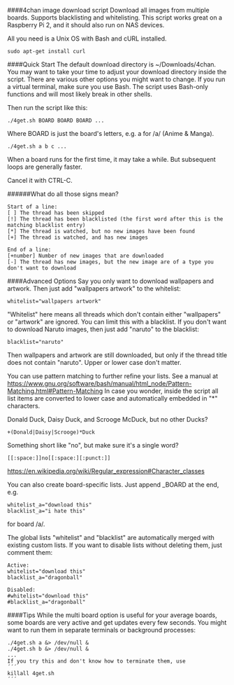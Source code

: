 ####4chan image download script
Download all images from multiple boards. Supports blacklisting and whitelisting. This script works great on a Raspberry Pi 2, and it should also run on NAS devices.

All you need is a Unix OS with Bash and cURL installed.
```
sudo apt-get install curl
```
####Quick Start
The default download directory is ~/Downloads/4chan.
You may want to take your time to adjust your download directory inside the script. There are various other options you might want to change.
If you run a virtual terminal, make sure you use Bash. The script uses Bash-only functions and will most likely break in other shells.

Then run the script like this:
```
./4get.sh BOARD BOARD BOARD ...
```
Where BOARD is just the board's letters, e.g. a for /a/ (Anime & Manga).
```
./4get.sh a b c ...
```
When a board runs for the first time, it may take a while. But subsequent loops are generally faster.

Cancel it with CTRL-C.

######What do all those signs mean?
```
Start of a line:
[ ] The thread has been skipped
[!] The thread has been blacklisted (the first word after this is the matching blacklist entry)
[*] The thread is watched, but no new images have been found
[+] The thread is watched, and has new images

End of a line:
[+number] Number of new images that are downloaded
[-] The thread has new images, but the new image are of a type you don't want to download
```

####Advanced Options
Say you only want to download wallpapers and artwork.
Then just add "wallpapers artwork" to the whitelist:
```
whitelist="wallpapers artwork"
```
"Whitelist" here means all threads which don't contain either "wallpapers" or "artwork" are ignored.
You can limit this with a blacklist. If you don't want to download Naruto images, then just add "naruto" to the blacklist:
```
blacklist="naruto"
```
Then wallpapers and artwork are still downloaded, but only if the thread title does not contain "naruto".
Upper or lower case don't matter.

You can use pattern matching to further refine your lists. See a manual at
https://www.gnu.org/software/bash/manual/html_node/Pattern-Matching.html#Pattern-Matching
In case you wonder, inside the script all list items are converted to lower case and automatically embedded in "*" characters.

Donald Duck, Daisy Duck, and Scrooge McDuck, but no other Ducks?
```
+(Donald|Daisy|Scrooge)*Duck
```
Something short like "no", but make sure it's a single word?
```
[[:space:]]no[[:space:][:punct:]]
```
https://en.wikipedia.org/wiki/Regular_expression#Character_classes

You can also create board-specific lists. Just append _BOARD at the end, e.g.
```
whitelist_a="download this"
blacklist_a="i hate this"
```
for board /a/.

The global lists "whitelist" and "blacklist" are automatically merged with existing custom lists.
If you want to disable lists without deleting them, just comment them:
```
Active:
whitelist="download this"
blacklist_a="dragonball"

Disabled:
#whitelist="download this"
#blacklist_a="dragonball"
```

####Tips
While the multi board option is useful for your average boards, some boards are very active and get updates every few seconds. You might want to run them in separate terminals or background processes:
```
./4get.sh a &> /dev/null &
./4get.sh b &> /dev/null &
...
If you try this and don't know how to terminate them, use
´´´
killall 4get.sh
´´´
